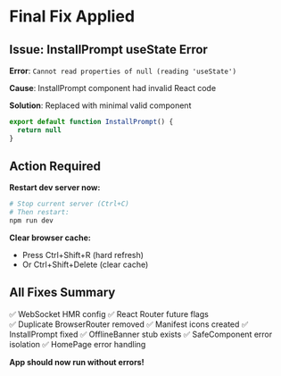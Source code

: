 # Final Fix Applied

## Issue: InstallPrompt useState Error

**Error**: `Cannot read properties of null (reading 'useState')`

**Cause**: InstallPrompt component had invalid React code

**Solution**: Replaced with minimal valid component

```jsx
export default function InstallPrompt() {
  return null
}
```

## Action Required

**Restart dev server now:**

```bash
# Stop current server (Ctrl+C)
# Then restart:
npm run dev
```

**Clear browser cache:**
- Press Ctrl+Shift+R (hard refresh)
- Or Ctrl+Shift+Delete (clear cache)

## All Fixes Summary

✅ WebSocket HMR config
✅ React Router future flags  
✅ Duplicate BrowserRouter removed
✅ Manifest icons created
✅ InstallPrompt fixed
✅ OfflineBanner stub exists
✅ SafeComponent error isolation
✅ HomePage error handling

**App should now run without errors!**
